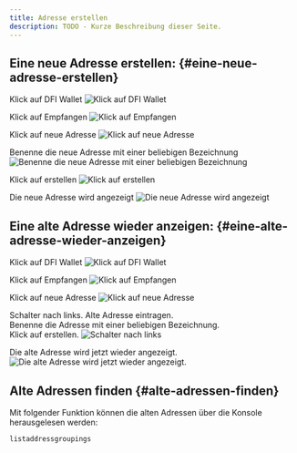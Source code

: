 ```yaml
---
title: Adresse erstellen
description: TODO - Kurze Beschreibung dieser Seite.
---
```


## Eine neue Adresse erstellen: {#eine-neue-adresse-erstellen}

Klick auf DFI Wallet
![Klick auf DFI Wallet](./media/createaddress_DE_01.png)

Klick auf Empfangen
![Klick auf Empfangen](./media/createaddress_DE_02.png)

Klick auf neue Adresse
![Klick auf neue Adresse](./media/createaddress_DE_03.png)

Benenne die neue Adresse mit einer beliebigen Bezeichnung
![Benenne die neue Adresse mit einer beliebigen Bezeichnung](./media/createaddress_DE_04.png)

Klick auf erstellen
![Klick auf erstellen](./media/createaddress_DE_05.png)

Die neue Adresse wird angezeigt
![Die neue Adresse wird angezeigt](./media/createaddress_DE_06.png)

## Eine alte Adresse wieder anzeigen: {#eine-alte-adresse-wieder-anzeigen}

Klick auf DFI Wallet
![Klick auf DFI Wallet](./media/createaddress_DE_01.png)

Klick auf Empfangen
![Klick auf Empfangen](./media/createaddress_DE_02.png)

Klick auf neue Adresse
![Klick auf neue Adresse](./media/createaddress_DE_03.png)

Schalter nach links.
Alte Adresse eintragen.  
Benenne die Adresse mit einer beliebigen Bezeichnung.  
Klick auf erstellen.
![Schalter nach links](./media/createaddress_DE_07.png)

Die alte Adresse wird jetzt wieder angezeigt.
![Die alte Adresse wird jetzt wieder angezeigt.](./media/createaddress_DE_08.png)

## Alte Adressen finden {#alte-adressen-finden}

Mit folgender Funktion können die alten Adressen über die Konsole
herausgelesen werden:

`listaddressgroupings`
